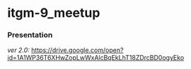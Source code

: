 # itgm-9_meetup

### Presentation

_ver 2.0:_ https://drive.google.com/open?id=1A1WP36T6XHwZopLwWxAlcBqEkLhT18ZDrcBD0ogyEko
